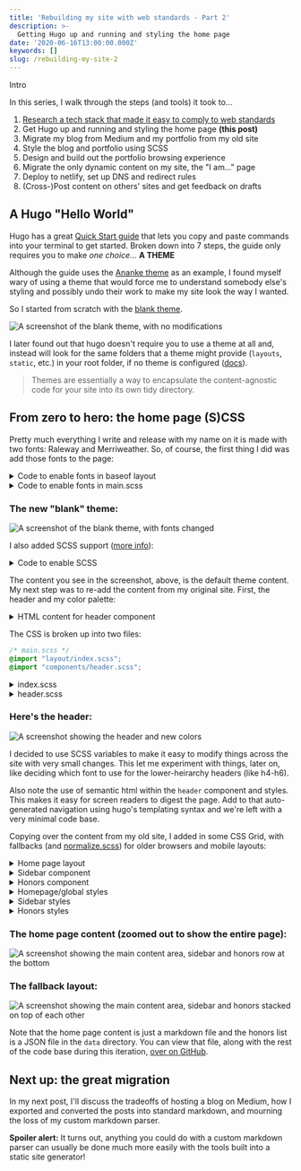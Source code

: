 ```yaml
---
title: 'Rebuilding my site with web standards - Part 2'
description: >-
  Getting Hugo up and running and styling the home page
date: '2020-06-16T13:00:00.000Z'
keywords: []
slug: /rebuilding-my-site-2
---
```


Intro

In this series, I walk through the steps (and tools) it took to...
1. [Research a tech stack that made it easy to comply to web standards](/posts/rebuilding-my-site-1)
2. Get Hugo up and running and styling the home page **(this post)**
3. Migrate my blog from Medium and my portfolio from my old site
4. Style the blog and portfolio using SCSS
5. Design and build out the portfolio browsing experience
6. Migrate the only dynamic content on my site, the "I am..." page
7. Deploy to netlify, set up DNS and redirect rules
8. (Cross-)Post content on others' sites and get feedback on drafts

## A Hugo "Hello World"
Hugo has a great [Quick Start guide](https://gohugo.io/getting-started/quick-start/) that lets you copy and paste commands into your terminal to get started. Broken down into 7 steps, the guide only requires you to make _one choice..._ **A THEME**

Although the guide uses the [Ananke theme](https://themes.gohugo.io/gohugo-theme-ananke/) as an example, I found myself wary of using a theme that would force me to understand somebody else's styling and possibly undo their work to make my site look the way I wanted.

So I started from scratch with the [blank theme](https://themes.gohugo.io/blank/).

![A screenshot of the blank theme, with no modifications](/img/rebuilding-my-site/blank-theme-start.png)

I later found out that hugo doesn't require you to use a theme at all and, instead will look for the same folders that a theme might provide (`layouts`, `static`, etc.) in your root folder, if no theme is configured ([docs](https://gohugo.io/getting-started/directory-structure/)).

> Themes are essentially a way to encapsulate the content-agnostic code for your site into its own tidy directory.

## From zero to hero: the home page (S)CSS
Pretty much everything I write and release with my name on it is made with two fonts: Raleway and Merriweather. So, of course, the first thing I did was add those fonts to the page:

<details>
  <summary>Code to enable fonts in baseof layout</summary>

  ```html
  <!-- baseof.html -->
    <link href="https://fonts.googleapis.com/css?family=Raleway" rel="stylesheet">
    <link href="https://fonts.googleapis.com/css?family=Merriweather" rel="stylesheet">
  ```

</details>
<details>
  <summary>Code to enable fonts in main.scss</summary>

  ```css
  /* main.scss */
  body {  
      font-family: 'Merriweather', serif;
  }


  h1, h2, h3, h4, h5, h6 {
      font-family: 'Raleway', sans-serif;
  }

  ```

</details>

### The new "blank" theme:
![A screenshot of the blank theme, with fonts changed](/img/rebuilding-my-site/with-font.png)

I also added SCSS support ([more info](https://gohugo.io/hugo-pipes/scss-sass/)):

</details>
<details>
  <summary>Code to enable SCSS</summary>

  ```html
  <!-- baseof.html -->
    {{- $sassOptions := dict "targetPath" "assets/css/main.css" -}}

    {{- if (eq (getenv "HUGO_ENV") "production") -}}
      {{- $sassOptions = merge $sassOptions (dict "outputStyle" "compressed") -}}
    {{- else -}}
      {{- $sassOptions = merge $sassOptions (dict "enableSourceMap" true) -}}
    {{- end -}}

    {{- $style := resources.Get "css/main.scss" | toCSS $sassOptions -}}

    {{- if (eq (getenv "HUGO_ENV") "production") -}}
      {{- $style = $style | postCSS | fingerprint -}}
    {{- end }}

    <link rel="stylesheet" type="text/css" href="{{ $style.Permalink }}">
  ```
  ```js
  // postcss.config.js
  module.exports = {
    plugins: {
      autoprefixer: {
        browsers: [
          "last 2 versions",
          "Explorer >= 8",
        ]
      }
    },
  }
  ```

</details>

The content you see in the screenshot, above, is the default theme content. My next step was to re-add the content from my original site. First, the header and my color palette:

</details>
<details>
  <summary>HTML content for header component</summary>

```html
<!-- layouts/partials/header.html -->
<header>
	<a class="logo-nav" href="{{ .Site.BaseURL }}">
		<img src="/img/logo.png" />
	</a>
	<nav>
		<div class="site-title">{{ .Site.Title }}</div>
		{{ with .Site.Menus.main }}
		<ul>
			{{ range . }}
			<li><a href="{{ .URL | relURL }}">{{ .Name }}</a></li>
			{{ end }}
		</ul>
		{{ end }}
	</nav>
</header>
```

</details>

The CSS is broken up into two files:

```css
/* main.scss */
@import "layout/index.scss";
@import "components/header.scss";
```

</details>
<details>
  <summary>index.scss</summary>

  ```css
  /* layout/index.scss  */
  @import "../tokens.scss";

  html {
      background: $color-background-dark;
      box-sizing: border-box;
      color: $color-font;
  }

  *, *:before, *:after {
      box-sizing: inherit;
  }

  body {     
      font-family: $font-paragraph;
  }

  h1, h2, h3, h4, h5, h6 {
      font-family: $font-heading;
  }

  a {
      color: $color-primary;

      &:hover, &:focus {
          color: $color-secondary;
      }
  }

  main {
      margin-top: 7em;
  }
  ```
  
</details>
<details>
  <summary>header.scss</summary>

  ```css
  /* components/header.scss */
  @import "../tokens.scss";

  header {
      display: flex;
      position: fixed;
      z-index: $elevation-header;

      align-items: center;
      top: 0;
      left: 0;
      width: 100%;
      
      padding: 0.5em;

      background-color: $color-header-background;
      @include elevation(4);

      .logo-nav {
          img {
              width: 4.5em;
              height: auto;
              margin: 0 0.45em 0 0.2em;
          }
      }

      .site-title {
          font-family: $font-heading;
          font-weight: 700;
          font-size: 1.7rem;
          letter-spacing: 0.018rem;
          padding-left: 0.15em;
      }

      nav {
          display: flex;
          flex-direction: column;
          
          ul {
              display: inline-block;
              list-style: none;
              margin: 0;
              margin-left: -0.15em;
              padding: 0.6em 0;
          }

          li {
              display: inline;
              padding: 0.25em 0.45em;

              a {
                  font-family: $font-heading;
                  letter-spacing: 0.024rem;
                  text-transform: uppercase;
                  text-decoration: none;
              }
          }
      }
  }
  ```

</details>

### Here's the header:
![A screenshot showing the header and new colors](/img/rebuilding-my-site/new-colors-and-header.png)

I decided to use SCSS variables to make it easy to modify things across the site with very small changes. This let me experiment with things, later on, like deciding which font to use for the lower-heirarchy headers (like h4-h6).

Also note the use of semantic html within the `header` component and styles. This makes it easy for screen readers to digest the page. Add to that auto-generated navigation using hugo's templating syntax and we're left with a very minimal code base.

Copying over the content from my old site, I added in some CSS Grid, with fallbacks (and [normalize.scss](github.com/necolas/normalize.css)) for older browsers and mobile layouts:

</details>
<details>
  <summary>Home page layout</summary>
    
  ```html
  <!-- layouts/index.html -->
  {{ define "main" }}
  <main aria-role="main">
    <h1>{{.Title}}</h1>
    {{ with .Params.subtitle }}
    <span class="subtitle">{{.}}</span>
    {{ end }}
    <div class="homepage-content">
      {{.Content}}
    </div>
  </main>
  {{ partial "sidebar.html" . }}
  {{ partial "honors.html" . }}
  {{ end }}
  ```

</details>
<details>
  <summary>Sidebar component</summary>

```html
<!-- layouts/partials/sidebar.html -->
<aside>
	<section class="profile">
		<img src="/img/profile.jpg" />
		<div class="info">
			<h1 class="name">Dani<br/><a href="https://dev.to/d3sandoval" target="_blank"  rel="noopener noreferrer">@d3sandoval</a></h1>
			<h2 class="job">Product Designer</h2>
			<h3 class="company">Pivotal Labs (VMware)</h3>
			<h4 class="location">Cambridge, MA</h4>
		</div>
	</section>
</aside>
```

</details>
<details>
  <summary>Honors component</summary>

```html
<!-- layouts/partials/honors.html -->
<section class="honors">
    <h2>Honors</h2>
    <div class="honors-list">
        {{ range .Site.Data.honors }}
        <div class="honor-item">
            <a href="url" target="_blank" rel="noopener noreferrer">
                <img src="{{ .logo }}" alt="{{ .organization }} logo" />
                <h2>{{ .title }}</h2>
                <h3>{{ .organization }}</h3>
            </a>
            <p>{{ .description }}</p>
        </div>
        {{ end }}
    </div>
</section>
```

As before, the SCSS files are broken out for maintainability:

```css
/* main.scss */
@import "lib/normalize.scss";

@import "layout/index.scss";

@import "components/header.scss";
@import "components/honors.scss";
@import "components/sidebar.scss";
```

</details>
<details>
  <summary>Homepage/global styles</summary>

```css
/* layout/index.scss */
@import "../lib/tokens.scss";

html {
    background: $color-background-dark;
    color: $color-font;

    // prettify fonts: https://developer.mozilla.org/en-US/docs/Web/CSS/font-smooth
    -webkit-font-smoothing: antialiased;
    -moz-osx-font-smoothing: grayscale;
}

body {     
    font-family: $font-paragraph;

    padding: 0 40px;
    max-width: 1080px;
    margin: 0 auto;

    display: grid;
    grid-template-columns: 3fr 1fr;
    grid-gap: 60px;
    align-items: start;

    main {
        grid-column: 1;
        margin-top: 7em;
    }

    aside {
        margin-top: 7em;
    }

    footer {
        grid-column: 1 / auto;
    }

    section.honors {
        grid-column: 1 / span 2;

        width: 100vw;
        position: relative;
        left: 50%;
        right: 50%;
        margin-left: -50vw;
        margin-right: -50vw;
    }

    @media #{$breakpoint-mobile} {
        grid-gap: 8px;

        main {
            grid-column: 1 / span 2;
        }
        aside {
            margin-top: 24px;
            grid-row: 2;
        }
    }
}

h1 {
    font-family: $font-heading;
}

h2, h3, h4, h5, h6 {
    font-weight: 400;
    font-family: $font-heading;
}

p {
    font-size: 0.95rem;
    line-height: 1.5;
}

a {
    color: $color-primary;
    text-decoration: none;

    &:hover, &:focus {
        color: $color-secondary;
    }
}
```

</details>
<details>
  <summary>Sidebar styles</summary>

```css
/* components/sidebar.scss */
aside {
    .profile {
        img {
            border-radius: 50%;
            width: 100%;
            height: auto;

            // fallback for non-grid browsers
            max-width: 200px;
            @supports (display: grid) {
                max-width: unset;
            }
        }

        .info {
            & > * {
                margin: 0;
            }

            .name {
                margin: 8px 0;
                line-height: 1;
            }
            .job {
                margin-bottom: 4px;
            }
        }
    }

    @media #{$breakpoint-mobile} {
        .profile {
            img {
                max-width: 200px;

                display: block;
                float: left;
                margin-right: 0.87em;
            }

            .info {
                display: inline-block;

                h1 {
                    padding-top: 0.4em;
                }
            }
        }
    }
}
```

</details>
<details>
  <summary>Honors styles</summary>

```css
/* components/honors.scss */
.honors {
    margin-top: 60px;

    > h2 {
        font-size: 2em;
        margin: 0;
        margin-left: 80px;
        border-bottom: 1px solid rgba(255, 255, 255, 0.8);
        
        @media #{$breakpoint-tablet} {
            margin-left: 40px;
        }
    }
    
    .honors-list {
        display: flex;
        padding: 0 80px;
        overflow-x: scroll;
        scroll-padding: 0 50%;
        scroll-snap-type: x mandatory;
    
        /* Horizontal Scroll Indicator */
        background-image: linear-gradient(to right, $color-background-dark, $color-background-dark), linear-gradient(to right, $color-background-dark, $color-background-dark), linear-gradient(to right, rgba(0, 0, 20, .87), rgba(255, 255, 255, 0)), linear-gradient(to left, rgba(0, 0, 20, .87), rgba(255, 255, 255, 0));
        /* Shadows */
        /* Shadow covers */
        background-position: left center, right center, left center, right center;
        background-repeat: no-repeat;
        background-color: $color-background-dark;
        background-size: 20px 100%, 20px 100%, 10px 100%, 10px 100%;
        background-attachment: local, local, scroll, scroll;
    
        .honor-item {
            scroll-snap-align: center;
            display: inline-block;

            min-width: 16em;
            padding: 2em 0;
            
            text-align: center;
    
            img {
                height: 64px;
            }

            h2 {
                color: #fff;
                margin: 0;
            }
            
            h3 {
                margin: 0.4em 0 0 0;
            }
        }
    }
}
```

</details>

### The home page content (zoomed out to show the entire page):
![A screenshot showing the main content area, sidebar and honors row at the bottom](/img/rebuilding-my-site/homepage-grid.png)


### The fallback layout:
![A screenshot showing the main content area, sidebar and honors stacked on top of each other](/img/rebuilding-my-site/homepage-fallback.png)

Note that the home page content is just a markdown file and the honors list is a JSON file in the `data` directory. You can view that file, along with the rest of the code base during this iteration, [over on GitHub](https://github.com/d3sandoval/desandoval-blog/tree/adf2c172e556fcf80f8961af21aa2d0d1a45adc6).

## Next up: the great migration
In my next post, I'll discuss the tradeoffs of hosting a blog on Medium, how I exported and converted the posts into standard markdown, and mourning the loss of my custom markdown parser.

**Spoiler alert:** It turns out, anything you could do with a custom markdown parser can usually be done much more easily with the tools built into a static site generator!